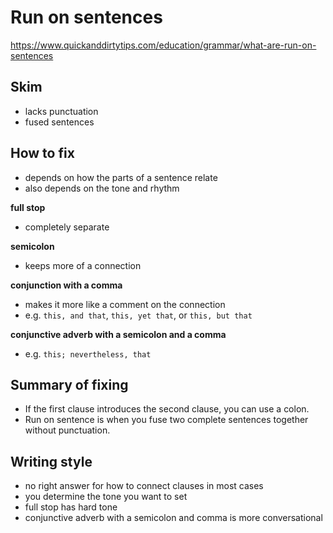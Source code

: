 # Run on sentences

https://www.quickanddirtytips.com/education/grammar/what-are-run-on-sentences

## Skim

- lacks punctuation
- fused sentences


## How to fix

- depends on how the parts of a sentence relate
- also depends on the tone and rhythm

**full stop**

- completely separate

**semicolon**

- keeps more of a connection

**conjunction with a comma**

- makes it more like a comment on the connection
- e.g. `this, and that`, `this, yet that`, or `this, but that`

**conjunctive adverb with a semicolon and a comma**

- e.g. `this; nevertheless, that`

## Summary of fixing

- If the first clause introduces the second clause, you can use a colon.
- Run on sentence is when you fuse two complete sentences together without punctuation.

## Writing style

- no right answer for how to connect clauses in most cases
- you determine the tone you want to set
- full stop has hard tone
- conjunctive adverb with a semicolon and comma is more conversational

